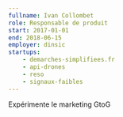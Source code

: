```yaml
---
fullname: Ivan Collombet
role: Responsable de produit
start: 2017-01-01
end: 2018-06-15
employer: dinsic
startups:
    - demarches-simplifiees.fr
    - api-drones
    - reso
    - signaux-faibles
---
```


Expérimente le marketing GtoG
